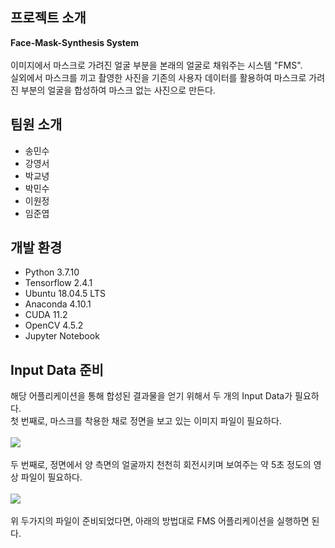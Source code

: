 ## 프로젝트 소개
<b>Face-Mask-Synthesis System</b><br><br>
이미지에서 마스크로 가려진 얼굴 부분을 본래의 얼굴로 채워주는 시스템 "FMS".<br>
실외에서 마스크를 끼고 촬영한 사진을 기존의 사용자 데이터를 활용하여
마스크로 가려진 부분의 얼굴을 합성하여 마스크 없는 사진으로 만든다.<br>

## 팀원 소개
- 송민수
- 강영서
- 박교녕
- 박민수
- 이원정
- 임준엽

## 개발 환경
- Python 3.7.10
- Tensorflow 2.4.1
- Ubuntu 18.04.5 LTS
- Anaconda 4.10.1
- CUDA 11.2
- OpenCV 4.5.2
- Jupyter Notebook


## Input Data 준비
해당 어플리케이션을 통해 합성된 결과물을 얻기 위해서 두 개의 Input Data가 필요하다. <br>
첫 번째로, 마스크를 착용한 채로 정면을 보고 있는 이미지 파일이 필요하다. <br><br>
<img src = "https://im3.ezgif.com/tmp/ezgif-3-f04a7d8828a9.gif"><br><br>
두 번째로, 정면에서 양 측면의 얼굴까지 천천히 회전시키며 보여주는 약 5초 정도의 영상 파일이 필요하다.<br><br> 
<img src = "https://im3.ezgif.com/tmp/ezgif-3-f04a7d8828a9.gif"><br><br>
위 두가지의 파일이 준비되었다면, 아래의 방법대로 FMS 어플리케이션을 실행하면 된다.


